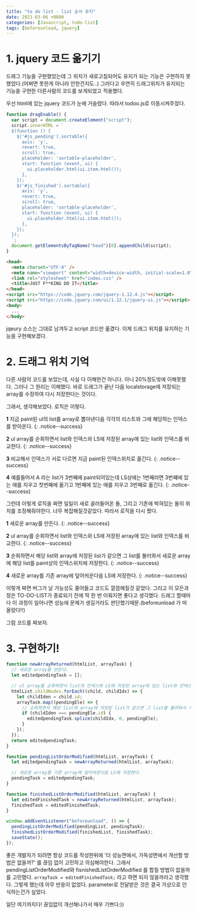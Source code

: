 ```yaml
---
title: "to do list - list 순서 유지"
date: 2021-03-06 +0800
categories: [Javascript, todo-list]
tags: [beforeunload, jquery]
---
```


# 1. jquery 코드 옮기기

드래그 기능을 구현했었는데 그 위치가 새로고침되어도 유지가 되는 기능은 구현하지 못했었다.(어쩌면 못한게 아니라 안한건지도..) 그러다고 우연히 드래그위치가 유지되는 기능을 구현한 다른사람의 코드를 보게되었고 적용했다.

우선 html에 있는 jquery 코드가 눈에 거슬렸다. 따라서 todoo.js로 이동시켜주었다.

```javascript
function dragEnable() {
  var script = document.createElement("script");
  script.innerHTML = `
  $(function () {
    $('#js_pending').sortable({
      axis: 'y',
      revert: true,
      scroll: true,
      placeholder: 'sortable-placeholder',
      start: function (event, ui) {
        ui.placeholder.html(ui.item.html());
      },
    });
    $('#js_finished').sortable({
      axis: 'y',
      revert: true,
      scroll: true,
      placeholder: 'sortable-placeholder',
      start: function (event, ui) {
        ui.placeholder.html(ui.item.html());
      },
    });
  });
  `;
  document.getElementsByTagName("head")[0].appendChild(script);
}
```

```html
<head>
  <meta charset="UTF-8" />
  <meta name="viewport" content="width=device-width, initial-scale=1.0" />
  <link rel="stylesheet" href="index.css" />
  <title>JUST F**KING DO IT</title>
</head>
<script src="https://code.jquery.com/jquery-1.12.4.js"></script>
<script src="https://code.jquery.com/ui/1.12.1/jquery-ui.js"></script>
<body>
  ...
</body>
```

jqeury 소스는 그대로 남겨두고 script 코드만 옮겼다. 이제 드래그 위치를 유지하는 기능을 구현해보겠다.

# 2. 드래그 위치 기억

다른 사람의 코드를 보았는데, 사실 다 이해한건 아니다. 아니 20%정도밖에 이해못했다. 그러나 그 원리는 이해했다. 바로 드래그가 끝난 다음 localstorage에 저장되는 array를 수정하여 다시 저장한다는 것이다.

그래서, 생각해보았다. 로직은 이렇다.

**1** 지금 paint된 ul의 list를 array로 뽑아낸다음 각각의 리스트와 그에 해당하는 인덱스를 받아온다.
{: .notice--success}

**2** ul array를 순회하면서 list와 인덱스와 LS에 저장된 array에 있는 list와 인덱스를 비교한다.
{: .notice--success}

**3** 비교해서 인덱스가 서로 다르면 지금 paint된 인덱스위치로 옮긴다.
{: .notice--success}

**4** 예를들어서 A 라는 list가 3번째에 paint되어있는데 LS상에는 1번째라면 3번쨰에 있는 애를 지우고 첫번째에 옮기고 1번째에 있는 애를 지우고 3번째로 옮긴다.
{: .notice--success}

그런데 이렇게 로직을 짜면 일일이 새로 굴러들어온 돌, 그리고 기존에 박혀있는 돌의 위치를 조정해줘야한다. 너무 복잡해질것같았다. 따라서 로직을 다시 짰다.

**1** 새로운 array를 만든다.
{: .notice--success}

**2** ul array를 순회하면서 list와 인덱스와 LS에 저장된 array에 있는 list와 인덱스를 비교한다.
{: .notice--success}

**3** 순회하면서 해당 list와 array에 저장된 list가 같으면 그 list를 불러와서 새로운 array에 해당 list를 paint상의 인덱스위치에 저장한다.
{: .notice--success}

**4** 새로운 array를 기존 array에 덮어씌운다음 LS에 저장한다.
{: .notice--success}

이렇게 짜면 버그가 날 가능성도 줄어들고 코드도 깔끔해질것 같았다. 그리고 이 모든과정은 TO-DO-LIST가 종료되기 전에 딱 한 번 이뤄지면 좋다고 생각했다. 드래그 할때마다 이 과정이 일어나면 성능에 문제가 생길거라도 판단했기때문.(beforeunload 가 떠올랐다!!)

그럼 코드를 짜보자.

# 3. 구현하기!

```javascript
function newArrayReturned(htmlList, arrayTask) {
  // 새로운 array를 만든다.
  let editedpendingTask = [];

  // ul array를 순회하면서 list의 인덱스와 LS에 저장된 array에 있는 list와 인덱스를 비교한다.
  htmlList.childNodes.forEach((child, childIdx) => {
    let childIden = child.id;
    arrayTask.map((pendingEle) => {
      // 순회하면서 해당 list와 array에 저장된 list가 같으면 그 list를 불러와서 새로운 array에 해당 list를 paint상의 인덱스위치에 저장한다.
      if (childIden === pendingEle.id) {
        editedpendingTask.splice(childIdx, 0, pendingEle);
      }
    });
  });
  return editedpendingTask;
}

function pendingListOrderModified(htmlList, arrayTask) {
  let editedpendingTask = newArrayReturned(htmlList, arrayTask);

  // 새로운 array를 기존 array에 덮어씌운다음 LS에 저장한다.
  pendingTask = editedpendingTask;
}

function finishedListOrderModified(htmlList, arrayTask) {
  let editedFinishedTask = newArrayReturned(htmlList, arrayTask);
  finishedTask = editedFinishedTask;
}

window.addEventListener("beforeunload", () => {
  pendingListOrderModified(pendingList, pendingTask);
  finishedListOrderModified(finishedList, finishedTask);
  saveState();
});
```

좋은 개발자가 되려면 항상 코드를 작성한뒤에 '더 성능면에서, 가독성면에서 개선할 방법은 없을까?' 를 끊임 없이 고민하고 의심해야한다. 그래서 pendingListOrderModified와 fisnishedListOrderModified 를 합칠 방법이 없을까를 고민했다. `arrayTask = editedFinishedTask;` 라고 하면 되지 않을까라고 생각했다. 그렇게 했는데 아무 반응이 없었다. parameter로 전달받은 것은 결국 가상으로 인식하는건가 싶었다.

일단 여기까지다! 끊임없이 개선해나가서 매우 기쁘다:))
